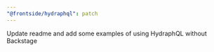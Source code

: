 ```yaml
---
"@frontside/hydraphql": patch
---
```


Update readme and add some examples of using HydraphQL without Backstage
